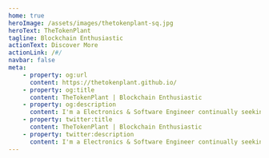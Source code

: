 ```yaml
---
home: true
heroImage: /assets/images/thetokenplant-sq.jpg
heroText: TheTokenPlant
tagline: Blockchain Enthusiastic
actionText: Discover More
actionLink: /#/
navbar: false
meta: 
    - property: og:url
      content: https://thetokenplant.github.io/
    - property: og:title
      content: TheTokenPlant | Blockchain Enthusiastic
    - property: og:description
      content: I'm a Electronics & Software Engineer continually seeking and testing new tools and opportunities for innovation.
    - property: twitter:title
      content: TheTokenPlant | Blockchain Enthusiastic
    - property: twitter:description
      content: I'm a Electronics & Software Engineer continually seeking and testing new tools and opportunities for innovation.
---
```


<p class="social">
    <a href="https://github.com/thetokenplant" target="_blank"><i class="fab fa-2x fa-github"></i></a> 
    <a href="https://twitter.com/" target="_blank"><i class="fab fa-2x fa-twitter"></i></a> 
    <a href="https://www.linkedin.com/" target="_blank"><i class="fab fa-2x fa-linkedin-in"></i></a>
    <a href="https://www.instagram.com/" target="_blank"><i class="fab fa-2x fa-instagram"></i></a>
    <a href="https://thetokenplant.medium.com" target="_blank"><i class="fab fa-2x fa-medium-m"></i></a>
</p>
